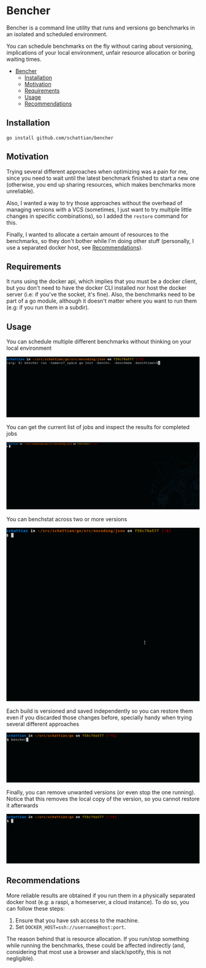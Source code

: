 # Bencher

Bencher is a command line utility that runs and versions go benchmarks in an isolated and scheduled environment.

You can schedule benchmarks on the fly without caring about versioning, implications of your local environment, unfair resource allocation or boring waiting times.

- [Bencher](#bencher)
  - [Installation](#installation)
  - [Motivation](#motivation)
  - [Requirements](#requirements)
  - [Usage](#usage)
  - [Recommendations](#recommendations)


## Installation

```
go install github.com/schattian/bencher
```

## Motivation

Trying several different approaches when optimizing was a pain for me, since you need to wait until the latest benchmark finished to start a new one (otherwise, you end up sharing resources, which makes benchmarks more unreliable).

Also, I wanted a way to try those approaches without the overhead of managing versions with a VCS (sometimes, I just want to try multiple little changes in specific combinations), so I added the `restore` command for this.

Finally, I wanted to allocate a certain amount of resources to the benchmarks, so they don't bother while I'm doing other stuff (personally, I use a separated docker host, see [Recommendations](#recommendations)).

## Requirements

It runs using the docker api, which implies that you must be a docker client, but you don't need to have the docker CLI installed nor host the docker server (i.e: if you've the socket, it's fine).
Also, the benchmarks need to be part of a go module, although it doesn't matter where you want to run them (e.g: if you run them in a subdir).


## Usage

You can schedule multiple different benchmarks without thinking on your local environment

![gif of run](https://raw.githubusercontent.com/schattian/bencher/master/doc/run.gif)


You can get the current list of jobs and inspect the results for completed jobs 

![gif of ls](https://raw.githubusercontent.com/schattian/bencher/master/doc/ls.gif)


You can benchstat across two or more versions

![gif of cmp](https://raw.githubusercontent.com/schattian/bencher/master/doc/cmp.gif)


Each build is versioned and saved independently so you can restore them even if you discarded those changes before, specially handy when trying several different approaches

![gif of restore](https://raw.githubusercontent.com/schattian/bencher/master/doc/restore.gif)


Finally, you can remove unwanted versions (or even stop the one running). Notice that this removes the local copy of the version, so you cannot restore it afterwards

![gif of rm](https://raw.githubusercontent.com/schattian/bencher/master/doc/rm.gif)



## Recommendations

More reliable results are obtained if you run them in a physically separated docker host (e.g: a raspi, a homeserver, a cloud instance).
To do so, you can follow these steps:

1. Ensure that you have ssh access to the machine.
2. Set `DOCKER_HOST=ssh://username@host:port`.

The reason behind that is resource allocation. If you run/stop something while running the benchmarks, these could be affected indirectly (and, considering that most 
use a browser and slack/spotify, this is not negligible).
